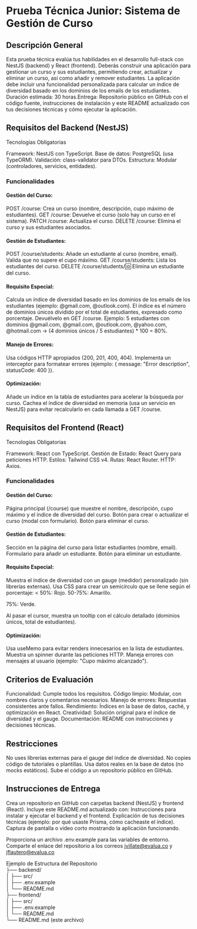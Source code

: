 # Prueba Técnica Junior: Sistema de Gestión de Curso
## Descripción General
Esta prueba técnica evalúa tus habilidades en el desarrollo full-stack con NestJS (backend) y React (frontend). Deberás construir una aplicación para gestionar un curso y sus estudiantes, permitiendo crear, actualizar y eliminar un curso, así como añadir y remover estudiantes. La aplicación debe incluir una funcionalidad personalizada para calcular un índice de diversidad basado en los dominios de los emails de los estudiantes.
Duración estimada: 30 horas.Entrega: Repositorio público en GitHub con el código fuente, instrucciones de instalación y este README actualizado con tus decisiones técnicas y cómo ejecutar la aplicación.

## Requisitos del Backend (NestJS)
Tecnologías Obligatorias

Framework: NestJS con TypeScript.
Base de datos: PostgreSQL (usa TypeORM).
Validación: class-validator para DTOs.
Estructura: Modular (controladores, servicios, entidades).

### Funcionalidades

#### Gestión del Curso:

POST /course: Crea un curso (nombre, descripción, cupo máximo de estudiantes).
GET /course: Devuelve el curso (solo hay un curso en el sistema).
PATCH /course: Actualiza el curso.
DELETE /course: Elimina el curso y sus estudiantes asociados.


#### Gestión de Estudiantes:

POST /course/students: Añade un estudiante al curso (nombre, email). Valida que no supere el cupo máximo.
GET /course/students: Lista los estudiantes del curso.
DELETE /course/students/:id: Elimina un estudiante del curso.


#### Requisito Especial:

Calcula un índice de diversidad basado en los dominios de los emails de los estudiantes (ejemplo: @gmail.com, @outlook.com). El índice es el número de dominios únicos dividido por el total de estudiantes, expresado como porcentaje. Devuélvelo en GET /course.
Ejemplo: 5 estudiantes con dominios @gmail.com, @gmail.com, @outlook.com, @yahoo.com, @hotmail.com → (4 dominios únicos / 5 estudiantes) * 100 = 80%.


#### Manejo de Errores:

Usa códigos HTTP apropiados (200, 201, 400, 404).
Implementa un interceptor para formatear errores (ejemplo: { message: "Error description", statusCode: 400 }).


#### Optimización:

Añade un índice en la tabla de estudiantes para acelerar la búsqueda por curso.
Cachea el índice de diversidad en memoria (usa un servicio en NestJS) para evitar recalcularlo en cada llamada a GET /course.




## Requisitos del Frontend (React)
Tecnologías Obligatorias

Framework: React con TypeScript.
Gestión de Estado: React Query para peticiones HTTP.
Estilos: Tailwind CSS v4.
Rutas: React Router.
HTTP: Axios.

### Funcionalidades

#### Gestión del Curso:

Página principal (/course) que muestre el nombre, descripción, cupo máximo y el índice de diversidad del curso.
Botón para crear o actualizar el curso (modal con formulario).
Botón para eliminar el curso.


#### Gestión de Estudiantes:

Sección en la página del curso para listar estudiantes (nombre, email).
Formulario para añadir un estudiante.
Botón para eliminar un estudiante.


#### Requisito Especial:

Muestra el índice de diversidad con un gauge (medidor) personalizado (sin librerías externas). Usa CSS para crear un semicírculo que se llene según el porcentaje:
< 50%: Rojo.
50-75%: Amarillo.

75%: Verde.




Al pasar el cursor, muestra un tooltip con el cálculo detallado (dominios únicos, total de estudiantes).


#### Optimización:

Usa useMemo para evitar renders innecesarios en la lista de estudiantes.
Muestra un spinner durante las peticiones HTTP.
Maneja errores con mensajes al usuario (ejemplo: "Cupo máximo alcanzado").




## Criterios de Evaluación

Funcionalidad: Cumple todos los requisitos.
Código limpio: Modular, con nombres claros y comentarios necesarios.
Manejo de errores: Respuestas consistentes ante fallos.
Rendimiento: Índices en la base de datos, caché, y optimización en React.
Creatividad: Solución original para el índice de diversidad y el gauge.
Documentación: README con instrucciones y decisiones técnicas.


## Restricciones

No uses librerías externas para el gauge del índice de diversidad.
No copies código de tutoriales o plantillas.
Usa datos reales en la base de datos (no mocks estáticos).
Sube el código a un repositorio público en GitHub.


## Instrucciones de Entrega

Crea un repositorio en GitHub con carpetas backend (NestJS) y frontend (React).
Incluye este README.md actualizado con:
Instrucciones para instalar y ejecutar el backend y el frontend.
Explicación de tus decisiones técnicas (ejemplo: por qué usaste Prisma, cómo cacheaste el índice).
Captura de pantalla o video corto mostrando la aplicación funcionando.


Proporciona un archivo .env.example para las variables de entorno.
Comparte el enlace del repositorio a los correos jvillate@evalua.co y jflautero@evalua.co


Ejemplo de Estructura del Repositorio <br>
├── backend/ <br>
│   ├── src/ <br>
│   ├── .env.example <br>
│   └── README.md <br>
├── frontend/ <br>
│   ├── src/ <br>
│   ├── .env.example <br>
│   └── README.md <br>
└── README.md (este archivo) <br>

